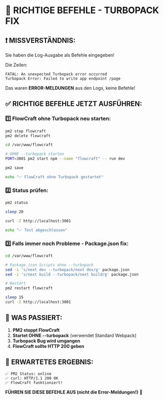 # 🔧 RICHTIGE BEFEHLE - TURBOPACK FIX

## ❗ MISSVERSTÄNDNIS:
Sie haben die Log-Ausgabe als Befehle eingegeben!

Die Zeilen:
```
FATAL: An unexpected Turbopack error occurred
Turbopack Error: Failed to write app endpoint /page
```

Das waren **ERROR-MELDUNGEN** aus den Logs, keine Befehle!

## ✅ RICHTIGE BEFEHLE JETZT AUSFÜHREN:

### **1️⃣ FlowCraft ohne Turbopack neu starten:**
```bash
pm2 stop flowcraft
pm2 delete flowcraft

cd /var/www/flowcraft

# OHNE --turbopack starten
PORT=3001 pm2 start npm --name "flowcraft" -- run dev

pm2 save

echo "✅ FlowCraft ohne Turbopack gestartet"
```

### **2️⃣ Status prüfen:**
```bash
pm2 status

sleep 20

curl -I http://localhost:3001

echo "✅ Test abgeschlossen"
```

### **3️⃣ Falls immer noch Probleme - Package.json fix:**
```bash
cd /var/www/flowcraft

# Package.json Scripts ohne --turbopack
sed -i 's/next dev --turbopack/next dev/g' package.json
sed -i 's/next build --turbopack/next build/g' package.json

# Restart
pm2 restart flowcraft

sleep 15
curl -I http://localhost:3001
```

## 🎯 **WAS PASSIERT:**

1. **PM2 stoppt FlowCraft**
2. **Startet OHNE --turbopack** (verwendet Standard Webpack)
3. **Turbopack Bug wird umgangen**
4. **FlowCraft sollte HTTP 200 geben**

## 🚀 **ERWARTETES ERGEBNIS:**

```
✅ PM2 Status: online
✅ curl: HTTP/1.1 200 OK
✅ FlowCraft funktioniert!
```

**FÜHREN SIE DIESE BEFEHLE AUS (nicht die Error-Meldungen!)** 🔧

